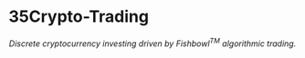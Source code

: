 # 35Crypto-Trading 

<p style="text-align: center;"><em>Discrete cryptocurrency investing driven by Fishbowl<sup>TM</sup> algorithmic trading.</p>
<p style="text-align: center;">&nbsp;</p>
